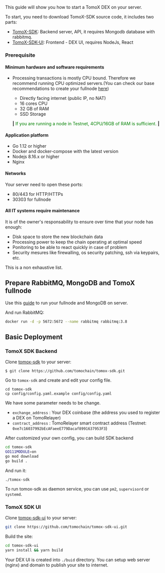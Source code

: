 This guide will show you how to start a TomoX DEX on your server.

To start, you need to download TomoX-SDK source code, it includes two parts:

* [TomoX-SDK](https://github.com/tomochain/tomox-sdk): Backend server, API, it requires Mongodb database with rabbitmq.
* [TomoX-SDK-UI](https://github.com/tomochain/tomox-sdk-ui): Frontend - DEX UI, requires NodeJs, React


### Prerequisite ###

#### Minimum hardware and software requirements ####

* Processing transactions is mostly CPU bound. Therefore we recommend running CPU
optimized servers.(You can check our base recommendations to create your
fullnode [here](https://docs.tomochain.com/masternode/requirements/))

    * Directly facing internet (public IP, no NAT)
    * 16 cores CPU
    * 32 GB of RAM
    * SSD Storage

    **|** <span style="color:green"> If you are running a node in Testnet, 4CPU/16GB
    of RAM is sufficient. </span> **|**

#### Application platform ####

* Go 1.12 or higher
* Docker and docker-compose with the latest version
* Nodejs 8.16.x or higher
* Nginx

#### Networks ####

Your server need to open these ports:

* 80/443 for HTTP/HTTPs
* 30303 for fullnode

#### All IT systems require maintenance ####

It is of the owner's responsability to ensure over time that your node has enough:

* Disk space to store the new blockchain data
* Processing power to keep the chain operating at optimal speed
* Ponitoring to be able to react quickly in case of problem
* Security mesures like firewalling, os security patching, ssh via keypairs, etc.

This is a non exhaustive list.

## Prepare RabbitMQ, MongoDB and TomoX fullnode

Use this [guide](/masternode/tomox-fullnode/) to run your fullnode and MongoDB on server.

And run RabbitMQ:

```bash
docker run -d -p 5672:5672 --name rabbitmq rabbitmq:3.8
```

## Basic Deployment ##

### TomoX SDK Backend

Clone [tomox-sdk](https://github.com/tomochain/tomox-sdk.git) to your server:

`$ git clone https://github.com/tomochain/tomox-sdk.git`

Go to `tomox-sdk` and create and edit your config file.
```
cd tomox-sdk
cp config/config.yaml.example config/config.yaml
```

We have some parameter needs to be change.

* `exchange_address` : Your DEX coinbase (the address you used to register a DEX on TomoRelayer)
* `contract_address` : TomoRelayer smart contract address (Testnet: `0xe7c16037992bEcAFaeeE779Dacaf8991637953F3`)

After customized your own config, you can build SDK backend

```bash
cd tomox-sdk
GO111MODULE=on
go mod download
go build .
```

And run it:
```
./tomox-sdk
```
To run tomox-sdk as daemon service, you can use `pm2`, `supervisord` or `systemd`.

### TomoX SDK UI ###

Clone [tomox-sdk-ui](https://github.com/tomochain/tomox-sdk-ui.git) to your server:
```bash
git clone https://github.com/tomochain/tomox-sdk-ui.git
```

Build the site:

```bash
cd tomox-sdk-ui
yarn install && yarn build
```

Your DEX UI is created into `./buid` directory. You can setup web server (nginx) and domain to publish your site to internet.

